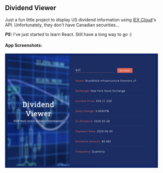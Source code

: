 ## Dividend Viewer

Just a fun little project to display US dividend information using [IEX Cloud](https://iexcloud.io/)'s API. Unfortunately, they don't have Canadian securities...

___PS:___ I've just started to learn React. Still have a long way to go :)

#### App Screenshots:
![Screenshot](src/img/app_screenshot.png)
